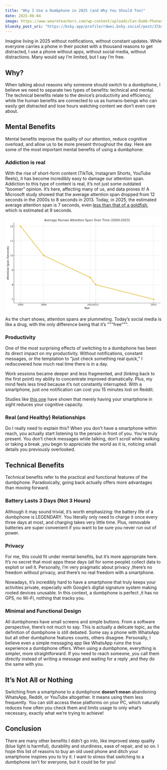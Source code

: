 ```yaml
---
title: "Why I Use a Dumbphone in 2025 (and Why You Should Too)"
date: 2025-06-04
image: https://www.weareteachers.com/wp-content/uploads/Can-Dumb-Phones-Solve-Educations-Student-Engagement-Issues.png 
bluesky_post_uri: "https://bsky.app/profile/rdwei.bsky.social/post/3lbrko5zsgk24"
---
```


Imagine living in 2025 without notifications, without constant updates. While everyone carries a phone in their pocket with a thousand reasons to get distracted, I use a phone without apps, without social media, without distractions. Many would say I’m limited, but I say I’m free.

## Why?

When talking about reasons why someone should switch to a dumbphone, I believe we need to separate two types of benefits: technical and mental. The technical benefits relate to the device’s productivity and efficiency, while the human benefits are connected to us as humans-beings who can easily get distracted and lose hours watching content we don’t even care about.


## Mental Benefits
Mental benefits improve the quality of our attention, reduce cognitive overload, and allow us to be more present throughout the day. Here are some of the most important mental benefits of using a dumbphone:

### Addiction is real
With the rise of short-form content (TikTok, Instagram Shorts, YouTube Reels), it has become incredibly easy to damage our attention span. Addiction to this type of content is real, it’s not just some outdated “boomer” opinion. It’s here, affecting many of us, and data proves it! A Microsoft study showed that the average attention span dropped from 12 seconds in the 2000s to 8 seconds in 2013. Today, in 2025, the estimated average attention span is 7 seconds, even [less than that of a goldfish](https://time.com/3858309/attention-spans-goldfish/), which is estimated at 9 seconds.

<div align="center">
    <img src="/assets/images/soglia_attenzione.jpg" width="600px">
</div>

As the chart shows, attention spans are plummeting. Today’s social media is like a drug, with the only difference being that it’s """free""".

### Productivity
One of the most surprising effects of switching to a dumbphone has been its direct impact on my productivity. Without notifications, constant messages, or the temptation to “just check something real quick,” I rediscovered how much real time there is in a day. 

Work sessions became deeper and less fragmented, and (linking back to the first point) my ability to concentrate improved dramatically. Plus, my mind feels less tired because it’s not constantly interrupted. With a smartphone, just one notification can cost you 15 minutes lost on Reddit. 

Studies like [this one](https://www.researchgate.net/publication/315966604_Brain_Drain_The_Mere_Presence_of_One's_Own_Smartphone_Reduces_Available_Cognitive_Capacity) have shown that merely having your smartphone in sight reduces your cognitive capacity.

### Real (and Healthy) Relationships

Do I really need to explain this? When you don’t have a smartphone within reach, you actually start listening to the person in front of you. You’re truly present. You don’t check messages while talking, don’t scroll while walking or taking a break ,you begin to appreciate the world as it is, noticing small details you previously overlooked.

## Technical Benefits

Technical benefits refer to the practical and functional features of the dumbphone. Paradoxically, going back actually offers more advantages than moving forward.

### Battery Lasts 3 Days (Not 3 Hours)

Although it may sound trivial, it’s worth emphasizing: the battery life of a dumbphone is LEGENDARY. You literally only need to charge it once every three days at most, and charging takes very little time. Plus, removable batteries are super convenient if you want to be sure you never run out of power.

### Privacy

For me, this could fit under mental benefits, but it’s more appropriate here. It’s no secret that most apps these days (all for some people) collect data to exploit or sell it. Personally, I’m very pragmatic about privacy ,there’s no freedom without privacy, and there’s no real freedom with a smartphone. 

Nowadays, it’s incredibly hard to have a smartphone that truly keeps your activities private, especially with Google’s digital signature system making rooted devices unusable. In this context, a dumbphone is perfect ,it has no GPS, no Wi-Fi, nothing that tracks you.

### Minimal and Functional Design

All dumbphones have small screens and simple buttons. From a software perspective, there’s not much to say. This is actually a delicate topic, as the definition of dumbphone is still debated. Some say a phone with WhatsApp but all other dumbphone features counts, others disagree. Personally, I believe even a simple messaging app like WhatsApp ruins the true experience a dumbphone offers. When using a dumbphone, everything is simpler, more straightforward. If you need to reach someone, you call them directly instead of writing a message and waiting for a reply ,and they do the same with you.

## It’s Not All or Nothing

Switching from a smartphone to a dumbphone **doesn’t mean** abandoning WhatsApp, Reddit, or YouTube altogether. It means using them less frequently. You can still access these platforms on your PC, which naturally reduces how often you check them and limits usage to only what’s necessary, exactly what we’re trying to achieve!

## Conclusion

There are many other benefits I didn’t go into, like improved sleep quality (blue light is harmful), durability and sturdiness, ease of repair, and so on. I hope this list of reasons to buy an old used phone and ditch your smartphone inspires you to try it. I want to stress that switching to a dumbphone isn’t for everyone, but it could be for you!
